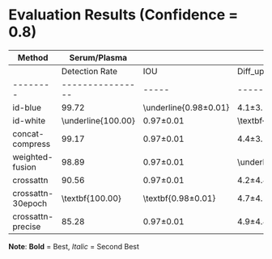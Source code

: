 # Evaluation Results (Confidence = 0.8)

| Method | Serum/Plasma | | | | Buffy Coat | | | |
|--------|--------------|----|----|----|-----------|----|----|----|
| | Detection Rate | IOU | Diff_up | Diff_low | Detection Rate | IOU | Diff_up | Diff_low |
|--------|----------------|-----|---------|----------|----------------|-----|---------|----------|
| id-blue | 99.72 | \underline{0.98$\pm$0.01} | 4.1$\pm$3.2 | 3.6$\pm$2.6 | \textbf{79.17} | \underline{0.79$\pm$0.06} | 4.3$\pm$2.7 | 2.6$\pm$1.9 |
| id-white | \underline{100.00} | 0.97$\pm$0.01 | \textbf{3.9$\pm$3.8} | 3.7$\pm$2.9 | \underline{69.17} | 0.76$\pm$0.07 | 4.7$\pm$3.3 | 2.5$\pm$2.0 |
| concat-compress | 99.17 | 0.97$\pm$0.01 | 4.4$\pm$3.2 | 4.2$\pm$3.8 | 9.17 | \textbf{0.80$\pm$0.04} | 3.5$\pm$2.4 | 2.7$\pm$1.5 |
| weighted-fusion | 98.89 | 0.97$\pm$0.01 | \underline{4.0$\pm$2.9} | \textbf{3.5$\pm$2.6} | 45.28 | 0.78$\pm$0.05 | 3.9$\pm$2.4 | 2.4$\pm$1.5 |
| crossattn | 90.56 | 0.97$\pm$0.01 | 4.2$\pm$4.4 | 5.3$\pm$6.9 | 0.00 | 0.00 | \textbf{0.0} | \textbf{0.0} |
| crossattn-30epoch | \textbf{100.00} | \textbf{0.98$\pm$0.01} | 4.7$\pm$4.5 | \underline{3.6$\pm$2.8} | 58.06 | 0.78$\pm$0.06 | 4.7$\pm$3.2 | 2.6$\pm$1.9 |
| crossattn-precise | 85.28 | 0.97$\pm$0.01 | 4.9$\pm$4.4 | 3.9$\pm$5.1 | 0.00 | 0.00 | \underline{0.0} | \underline{0.0} |


**Note**: **Bold** = Best, _Italic_ = Second Best
